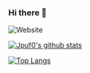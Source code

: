 ### Hi there 👋
![Website](https://img.shields.io/website?down_message=down&style=for-the-badge&up_message=up&url=https%3A%2F%2FJpuf.xyz)

[![Jpuf0's github stats](https://github-readme-stats.vercel.app/api?username=Jpuf0&count_private=true&show_icons=true&theme=tokyonight)](https://github.com/anuraghazra/github-readme-stats)


[![Top Langs](https://github-readme-stats.vercel.app/api/top-langs/?username=Jpuf0&theme=tokyonight)](https://github.com/anuraghazra/github-readme-stats)
